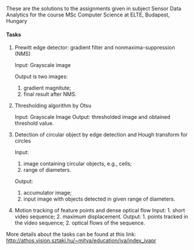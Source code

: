 These are the solutions to the assignments given in subject Sensor Data Analytics for the course MSc Computer Science at ELTE, Budapest, Hungary

#### Tasks
1. Prewitt edge detector: gradient filter and nonmaxima-suppression (NMS)

   Input: Grayscale image
    
    Output is two images: 
    1. gradient magnitute;
    2. final result after NMS.
2. Thresholding algorithm by Otsu

    Input: Grayscale Image
    Output: thresholded image and obtained threshold value.
3. Detection of circular object by edge detection and Hough transform for circles

    Input: 
    1. image containing circular objects, e.g., cells;
    2. range of diameters. 
    
    Output: 
    1. accumulator image; 
    2. input image with objects detected in given range of diameters.
4. Motion tracking of feature points and dense optical flow
Input: 1. short video sequence; 2. maximum displacement. Output: 1. points tracked in the video
sequence; 2. optical flows of the sequence.


More details about the tasks can be found at this link:
http://athos.vision.sztaki.hu/~mitya/education/iva/index_ivapr
